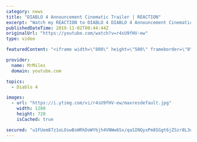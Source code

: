 ```yaml
---
category: news
title: "DIABLO 4 Announcement Cinematic Trailer | REACTION"
excerpt: "Watch my REACTION to DIABLO 4 DIABLO 4 Announcement Cinematic Trailer Blizzcon 2019 is here! The Blizzard opening ceremony has come and gone and ..."
publishedDateTime: 2019-11-02T00:44:44Z
originalUrl: "https://youtube.com/watch?v=r4sU9fHV-ew"
type: video

featuredContent: "<iframe width=\"800\" height=\"500\" frameborder=\"0\" src=\"https://www.youtube.com/embed/r4sU9fHV-ew\" allow=\"accelerometer; autoplay; encrypted-media; gyroscope; picture-in-picture\" allowfullscreen></iframe>"

provider:
  name: MrMiles
  domain: youtube.com

topics:
  - Diablo 4

images:
  - url: "https://i.ytimg.com/vi/r4sU9fHV-ew/maxresdefault.jpg"
    width: 1280
    height: 720
    isCached: true

secured: "u1FUem87z1oLOswBsWRhDoWYbjh4VNWw6Sx/qaSINQyxPm8SGgt6jZSzr8L3eaTBL3lTulvuIqyXWv7PVqS9lQ39RfoOKtJfeJie6LFHDBP6sMpPMWl/bOgzzEcyHCuPk/cKIzMyxEpLZjqh9f6Vz60yOSdy/2pCyO9xFkCD5NNlfnPsKDrw/Xy/Jj/LIYYtOK8pH7jDYG6BTJIYmvZkqMc1RYDOtb7TtQwf4tmw9+oIuUTD3c8OrM4RwzZmdO8a1J6uGP8ksWXZPB1q7YDXZpJDcjBWz7qN8rBhJZhLCCILYt74HCl5aju5+vW1YPstW6InkH7UQKY+Wfp+O7pE77TE+rjq2Y2jty0O302go+1Fn+ZmtnzcQ8ouDFI4U86iVODZbsPaHP5dlMPMOQh50ghlo7onKyYZyf7Tlxisauqs8tLS5JVWeM2aTKi2GBjq;RD8QzUlV6CtY9tBo36gIpg=="
---
```


